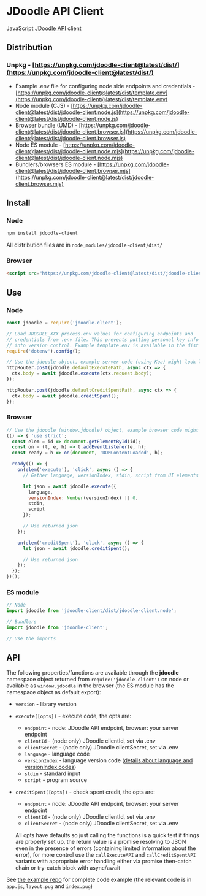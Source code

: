 # JDoodle API Client

JavaScript [JDoodle API](https://www.jdoodle.com/compiler-api/docs) client

## Distribution

### Unpkg - [https://unpkg.com/jdoodle-client@latest/dist/](https://unpkg.com/jdoodle-client@latest/dist/)

- Example .env file for configuring node side endpoints and credentials - [https://unpkg.com/jdoodle-client@latest/dist/template.env](https://unpkg.com/jdoodle-client@latest/dist/template.env)
- Node module (CJS) - [https://unpkg.com/jdoodle-client@latest/dist/jdoodle-client.node.js](https://unpkg.com/jdoodle-client@latest/dist/jdoodle-client.node.js)
- Browser bundle (UMD) - [https://unpkg.com/jdoodle-client@latest/dist/jdoodle-client.browser.js](https://unpkg.com/jdoodle-client@latest/dist/jdoodle-client.browser.js)
- Node ES module - [https://unpkg.com/jdoodle-client@latest/dist/jdoodle-client.node.mjs](https://unpkg.com/jdoodle-client@latest/dist/jdoodle-client.node.mjs)
- Bundlers/browsers ES module - [https://unpkg.com/jdoodle-client@latest/dist/jdoodle-client.browser.mjs](https://unpkg.com/jdoodle-client@latest/dist/jdoodle-client.browser.mjs)

## Install

### Node

```bash
npm install jdoodle-client
```

All distribution files are in `node_modules/jdoodle-client/dist/`

### Browser

```html
<script src="https://unpkg.com/jdoodle-client@latest/dist/jdoodle-client.browser.js"></script>
```

## Use

### Node

```javascript
const jdoodle = require('jdoodle-client');

// Load JDOODLE_XXX process.env values for configuring endpoints and
// credentials from .env file. This prevents putting personal key info
// into version control. Example template.env is available in the dist folder
require('dotenv').config();

// Use the jdoodle object, example server code (using Koa) might look like that:
httpRouter.post(jdoodle.defaultExecutePath, async ctx => {
  ctx.body = await jdoodle.execute(ctx.request.body);
});

httpRouter.post(jdoodle.defaultCreditSpentPath, async ctx => {
  ctx.body = await jdoodle.creditSpent();
});
```

### Browser

```javascript
// Use the jdoodle (window.jdoodle) object, example browser code might look like that:
(() => { 'use strict';
  const elem = id => document.getElementById(id);
  const on = (t, e, h) => t.addEventListener(e, h);
  const ready = h => on(document, 'DOMContentLoaded', h);

  ready(() => {
    on(elem('execute'), 'click', async () => {
      // Gather language, versionIndex, stdin, script from UI elements

      let json = await jdoodle.execute({
        language,
        versionIndex: Number(versionIndex) || 0,
        stdin,
        script
      });

      // Use returned json
    });

    on(elem('creditSpent'), 'click', async () => {
      let json = await jdoodle.creditSpent();

      // Use returned json
    });
  });
})();
```

### ES module

```javascript
// Node
import jdoodle from 'jdoodle-client/dist/jdoodle-client.node';

// Bundlers
import jdoodle from 'jdoodle-client';

// Use the imports
```

## API

The following properties/functions are available through the **jdoodle** namespace object returned from `require('jdoodle-client')` on node or available as `window.jdoodle` in the browser (the ES module has the namespace object as default export):

- `version` - library version
- `execute([opts])` - execute code, the opts are:
    - `endpoint` - node: JDoodle API endpoint, browser: your server endpoint
    - `clientId` - (node only) JDoodle clientId, set via .env
    - `clientSecret` - (node only) JDoodle clientSecret, set via .env
    - `language` - language code
    - `versionIndex` - language version code ([details about language and versionIndex codes](https://www.jdoodle.com/compiler-api/docs))
    - `stdin` - standard input
    - `script` - program source
- `creditSpent([opts])` - check spent credit, the opts are:
    - `endpoint` - node: JDoodle API endpoint, browser: your server endpoint
    - `clientId` - (node only) JDoodle clientId, set via .env
    - `clientSecret` - (node only) JDoodle clientSecret, set via .env

    All opts have defaults so just calling the functions is a quick test if things are properly set up, the return value is a promise resolving to JSON even in the presence of errors (containing limited information about the error), for more control use the `callExecuteAPI` and `callCreditSpentAPI` variants with appropriate error handling either via promise then-catch chain or try-catch block with async/await

See [the example repo](https://github.com/rpeev/jdoodle-client-example) for complete code example (the relevant code is in `app.js`, `layout.pug` and `index.pug`)
